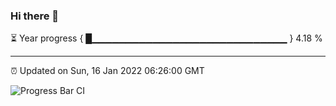 ### Hi there 👋

⏳ Year progress { █▁▁▁▁▁▁▁▁▁▁▁▁▁▁▁▁▁▁▁▁▁▁▁▁▁▁▁▁▁ } 4.18 %

---

⏰ Updated on Sun, 16 Jan 2022 06:26:00 GMT

![Progress Bar CI](https://github.com/ZhaoGui/ZhaoGui/workflows/Progress%20Bar%20CI/badge.svg)
